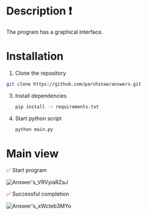 # Description ❗
The program has a graphical interface.
# Installation
1. Clone the repository
```bash
git clone https://github.com/parshinae/answers.git
```
3. Install dependencies
   ```bash
   pip install -r requirements.txt
   ```
5. Start python script
   ```python
   python main.py
   ```
# Main view
✅ Start program

![Answer's_VRVyiaRZaJ](https://github.com/user-attachments/assets/c86e4511-d656-4ccd-b29d-e6aabb5ed1d8)

✅ Successful completion

![Answer's_xWcteb3MYo](https://github.com/user-attachments/assets/8ed099b5-049f-4f4f-bc41-d5d075f0aee0)

